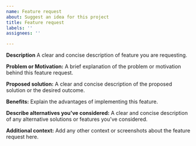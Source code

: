 ```yaml
---
name: Feature request
about: Suggest an idea for this project
title: Feature request
labels: ''
assignees: ''

---
```


**Description**
A clear and concise description of feature you are requesting.

**Problem or Motivation:**
A brief explanation of the problem or motivation behind this feature request.

**Proposed solution:**
A clear and concise description of the proposed solution or the desired outcome.

**Benefits:**
Explain the advantages of implementing this feature.

**Describe alternatives you've considered:**
A clear and concise description of any alternative solutions or features you've considered.

**Additional context:**
Add any other context or screenshots about the feature request here.
